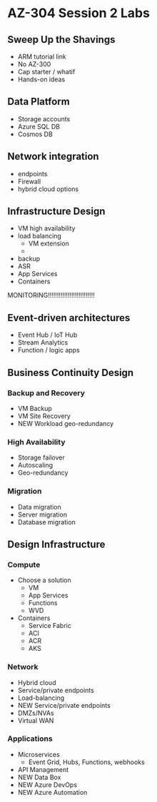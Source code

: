 # AZ-304 Session 2 Labs

## Sweep Up the Shavings

  * ARM tutorial link
  * No AZ-300
  * Cap starter / whatif
  * Hands-on ideas

## Data Platform

  * Storage accounts
  * Azure SQL DB
  * Cosmos DB

## Network integration

  * endpoints
  * Firewall
  * hybrid cloud options

## Infrastructure Design

  * VM high availability
  * load balancing
    * VM extension
    *
  * backup
  * ASR
  * App Services
  * Containers

MONITORING!!!!!!!!!!!!!!!!!!!!!!!!!!

## Event-driven architectures

  * Event Hub / IoT Hub
  * Stream Analytics
  * Function / logic apps



## Business Continuity Design

### Backup and Recovery

  * VM Backup
  * VM Site Recovery
  * NEW Workload geo-redundancy

### High Availability

  * Storage failover
  * Autoscaling
  * Geo-redundancy

### Migration

  * Data migration
  * Server migration
  * Database migration

## Design Infrastructure

### Compute

  * Choose a solution
    * VM
    * App Services
    * Functions
    * WVD
  * Containers
    * Service Fabric
    * ACI
    * ACR
    * AKS

### Network

  * Hybrid cloud
  * Service/private endpoints
  * Load-balancing
  * NEW Service/private endpoints
  * DMZs/NVAs
  * Virtual WAN

### Applications

  * Microservices
    * Event Grid, Hubs, Functions, webhooks
  * API Management
  * NEW Data Box
  * NEW Azure DevOps
  * NEW Azure Automation
